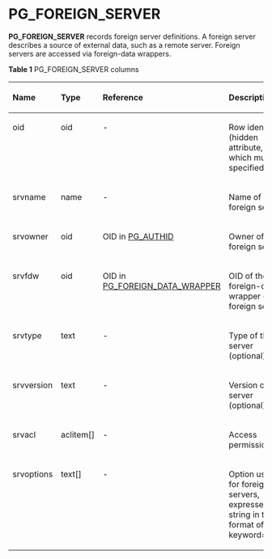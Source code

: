 # PG\_FOREIGN\_SERVER<a name="EN-US_TOPIC_0289900435"></a>

**PG\_FOREIGN\_SERVER**  records foreign server definitions. A foreign server describes a source of external data, such as a remote server. Foreign servers are accessed via foreign-data wrappers. 

**Table  1**  PG\_FOREIGN\_SERVER columns

<a name="en-us_topic_0283137431_en-us_topic_0237122291_en-us_topic_0059777776_t7dd7870947be4ab68057237d5d209289"></a>
<table><thead align="left"><tr id="en-us_topic_0283137431_en-us_topic_0237122291_en-us_topic_0059777776_r12aa703c314242a69d4a25a37f5aa783"><th class="cellrowborder" valign="top" width="16.54%" id="mcps1.2.5.1.1"><p id="en-us_topic_0283137431_en-us_topic_0237122291_en-us_topic_0059777776_a0f76a581e4ff461f9658dfe25bb16fdd"><a name="en-us_topic_0283137431_en-us_topic_0237122291_en-us_topic_0059777776_a0f76a581e4ff461f9658dfe25bb16fdd"></a><a name="en-us_topic_0283137431_en-us_topic_0237122291_en-us_topic_0059777776_a0f76a581e4ff461f9658dfe25bb16fdd"></a>Name</p>
</th>
<th class="cellrowborder" valign="top" width="13.73%" id="mcps1.2.5.1.2"><p id="en-us_topic_0283137431_en-us_topic_0237122291_en-us_topic_0059777776_a9f2e80bb9e584871a6a71000fdbafce6"><a name="en-us_topic_0283137431_en-us_topic_0237122291_en-us_topic_0059777776_a9f2e80bb9e584871a6a71000fdbafce6"></a><a name="en-us_topic_0283137431_en-us_topic_0237122291_en-us_topic_0059777776_a9f2e80bb9e584871a6a71000fdbafce6"></a>Type</p>
</th>
<th class="cellrowborder" valign="top" width="30.259999999999998%" id="mcps1.2.5.1.3"><p id="en-us_topic_0283137431_en-us_topic_0237122291_en-us_topic_0059777776_a12b725cdb377406c9bc771a2f6df43aa"><a name="en-us_topic_0283137431_en-us_topic_0237122291_en-us_topic_0059777776_a12b725cdb377406c9bc771a2f6df43aa"></a><a name="en-us_topic_0283137431_en-us_topic_0237122291_en-us_topic_0059777776_a12b725cdb377406c9bc771a2f6df43aa"></a>Reference</p>
</th>
<th class="cellrowborder" valign="top" width="39.47%" id="mcps1.2.5.1.4"><p id="en-us_topic_0283137431_en-us_topic_0237122291_en-us_topic_0059777776_ab41644a0d07d47ee865aa4c27ff1dac1"><a name="en-us_topic_0283137431_en-us_topic_0237122291_en-us_topic_0059777776_ab41644a0d07d47ee865aa4c27ff1dac1"></a><a name="en-us_topic_0283137431_en-us_topic_0237122291_en-us_topic_0059777776_ab41644a0d07d47ee865aa4c27ff1dac1"></a>Description</p>
</th>
</tr>
</thead>
<tbody><tr id="en-us_topic_0283137431_en-us_topic_0237122291_en-us_topic_0059777776_r5e6846928d4644cabf3c50d185a4c60a"><td class="cellrowborder" valign="top" width="16.54%" headers="mcps1.2.5.1.1 "><p id="en-us_topic_0283137431_en-us_topic_0237122291_en-us_topic_0059777776_a1de7ff8084654b0f90f5975670373759"><a name="en-us_topic_0283137431_en-us_topic_0237122291_en-us_topic_0059777776_a1de7ff8084654b0f90f5975670373759"></a><a name="en-us_topic_0283137431_en-us_topic_0237122291_en-us_topic_0059777776_a1de7ff8084654b0f90f5975670373759"></a>oid</p>
</td>
<td class="cellrowborder" valign="top" width="13.73%" headers="mcps1.2.5.1.2 "><p id="en-us_topic_0283137431_en-us_topic_0237122291_en-us_topic_0059777776_a6d16417527e5496f88d5070392f1171c"><a name="en-us_topic_0283137431_en-us_topic_0237122291_en-us_topic_0059777776_a6d16417527e5496f88d5070392f1171c"></a><a name="en-us_topic_0283137431_en-us_topic_0237122291_en-us_topic_0059777776_a6d16417527e5496f88d5070392f1171c"></a>oid</p>
</td>
<td class="cellrowborder" valign="top" width="30.259999999999998%" headers="mcps1.2.5.1.3 "><p id="en-us_topic_0283137431_en-us_topic_0237122291_en-us_topic_0059777776_a2da428d0761a43eaacc7ae4407ecca30"><a name="en-us_topic_0283137431_en-us_topic_0237122291_en-us_topic_0059777776_a2da428d0761a43eaacc7ae4407ecca30"></a><a name="en-us_topic_0283137431_en-us_topic_0237122291_en-us_topic_0059777776_a2da428d0761a43eaacc7ae4407ecca30"></a>-</p>
</td>
<td class="cellrowborder" valign="top" width="39.47%" headers="mcps1.2.5.1.4 "><p id="en-us_topic_0283137431_en-us_topic_0237122291_en-us_topic_0059777776_ae38bb377ec91471cb1a809d13033788b"><a name="en-us_topic_0283137431_en-us_topic_0237122291_en-us_topic_0059777776_ae38bb377ec91471cb1a809d13033788b"></a><a name="en-us_topic_0283137431_en-us_topic_0237122291_en-us_topic_0059777776_ae38bb377ec91471cb1a809d13033788b"></a>Row identifier (hidden attribute, which must be specified)</p>
</td>
</tr>
<tr id="en-us_topic_0283137431_en-us_topic_0237122291_en-us_topic_0059777776_ra0e038b36d474d0fb618671c6fa37235"><td class="cellrowborder" valign="top" width="16.54%" headers="mcps1.2.5.1.1 "><p id="en-us_topic_0283137431_en-us_topic_0237122291_en-us_topic_0059777776_abb387f66925745ff9b59e821c0152019"><a name="en-us_topic_0283137431_en-us_topic_0237122291_en-us_topic_0059777776_abb387f66925745ff9b59e821c0152019"></a><a name="en-us_topic_0283137431_en-us_topic_0237122291_en-us_topic_0059777776_abb387f66925745ff9b59e821c0152019"></a>srvname</p>
</td>
<td class="cellrowborder" valign="top" width="13.73%" headers="mcps1.2.5.1.2 "><p id="en-us_topic_0283137431_en-us_topic_0237122291_en-us_topic_0059777776_ae768768b1cde481d9cc983f5d79bbd83"><a name="en-us_topic_0283137431_en-us_topic_0237122291_en-us_topic_0059777776_ae768768b1cde481d9cc983f5d79bbd83"></a><a name="en-us_topic_0283137431_en-us_topic_0237122291_en-us_topic_0059777776_ae768768b1cde481d9cc983f5d79bbd83"></a>name</p>
</td>
<td class="cellrowborder" valign="top" width="30.259999999999998%" headers="mcps1.2.5.1.3 "><p id="en-us_topic_0283137431_en-us_topic_0237122291_en-us_topic_0059777776_a19bc3228bdc84320a11c06bd220b9d6e"><a name="en-us_topic_0283137431_en-us_topic_0237122291_en-us_topic_0059777776_a19bc3228bdc84320a11c06bd220b9d6e"></a><a name="en-us_topic_0283137431_en-us_topic_0237122291_en-us_topic_0059777776_a19bc3228bdc84320a11c06bd220b9d6e"></a>-</p>
</td>
<td class="cellrowborder" valign="top" width="39.47%" headers="mcps1.2.5.1.4 "><p id="en-us_topic_0283137431_en-us_topic_0237122291_en-us_topic_0059777776_a67c140fa8e6f4876b38523d1f55f3d53"><a name="en-us_topic_0283137431_en-us_topic_0237122291_en-us_topic_0059777776_a67c140fa8e6f4876b38523d1f55f3d53"></a><a name="en-us_topic_0283137431_en-us_topic_0237122291_en-us_topic_0059777776_a67c140fa8e6f4876b38523d1f55f3d53"></a>Name of a foreign server</p>
</td>
</tr>
<tr id="en-us_topic_0283137431_en-us_topic_0237122291_en-us_topic_0059777776_r298825dbdf3545e988bab79538becbe9"><td class="cellrowborder" valign="top" width="16.54%" headers="mcps1.2.5.1.1 "><p id="en-us_topic_0283137431_en-us_topic_0237122291_en-us_topic_0059777776_a7ca3ae689a7343b0bc24013ed2678df9"><a name="en-us_topic_0283137431_en-us_topic_0237122291_en-us_topic_0059777776_a7ca3ae689a7343b0bc24013ed2678df9"></a><a name="en-us_topic_0283137431_en-us_topic_0237122291_en-us_topic_0059777776_a7ca3ae689a7343b0bc24013ed2678df9"></a>srvowner</p>
</td>
<td class="cellrowborder" valign="top" width="13.73%" headers="mcps1.2.5.1.2 "><p id="en-us_topic_0283137431_en-us_topic_0237122291_en-us_topic_0059777776_a72a201da7d44473bac900fcfba60073c"><a name="en-us_topic_0283137431_en-us_topic_0237122291_en-us_topic_0059777776_a72a201da7d44473bac900fcfba60073c"></a><a name="en-us_topic_0283137431_en-us_topic_0237122291_en-us_topic_0059777776_a72a201da7d44473bac900fcfba60073c"></a>oid</p>
</td>
<td class="cellrowborder" valign="top" width="30.259999999999998%" headers="mcps1.2.5.1.3 "><p id="en-us_topic_0283137431_en-us_topic_0237122291_en-us_topic_0059777776_a2932189b71384d688806dcdd2b699be4"><a name="en-us_topic_0283137431_en-us_topic_0237122291_en-us_topic_0059777776_a2932189b71384d688806dcdd2b699be4"></a><a name="en-us_topic_0283137431_en-us_topic_0237122291_en-us_topic_0059777776_a2932189b71384d688806dcdd2b699be4"></a>OID in <a href="pg_authid.md">PG_AUTHID</a></p>
</td>
<td class="cellrowborder" valign="top" width="39.47%" headers="mcps1.2.5.1.4 "><p id="en-us_topic_0283137431_en-us_topic_0237122291_en-us_topic_0059777776_a82c86a7c93344941b97a89389082caf9"><a name="en-us_topic_0283137431_en-us_topic_0237122291_en-us_topic_0059777776_a82c86a7c93344941b97a89389082caf9"></a><a name="en-us_topic_0283137431_en-us_topic_0237122291_en-us_topic_0059777776_a82c86a7c93344941b97a89389082caf9"></a>Owner of the foreign server</p>
</td>
</tr>
<tr id="en-us_topic_0283137431_en-us_topic_0237122291_en-us_topic_0059777776_rf1cd0e9f136646538a7e9be8955df26b"><td class="cellrowborder" valign="top" width="16.54%" headers="mcps1.2.5.1.1 "><p id="en-us_topic_0283137431_en-us_topic_0237122291_en-us_topic_0059777776_ad5d4f99b51d14e3d99a738830a9ec10d"><a name="en-us_topic_0283137431_en-us_topic_0237122291_en-us_topic_0059777776_ad5d4f99b51d14e3d99a738830a9ec10d"></a><a name="en-us_topic_0283137431_en-us_topic_0237122291_en-us_topic_0059777776_ad5d4f99b51d14e3d99a738830a9ec10d"></a>srvfdw</p>
</td>
<td class="cellrowborder" valign="top" width="13.73%" headers="mcps1.2.5.1.2 "><p id="en-us_topic_0283137431_en-us_topic_0237122291_en-us_topic_0059777776_ac3b2143fa4d04a65886e8cb13f7ce7d1"><a name="en-us_topic_0283137431_en-us_topic_0237122291_en-us_topic_0059777776_ac3b2143fa4d04a65886e8cb13f7ce7d1"></a><a name="en-us_topic_0283137431_en-us_topic_0237122291_en-us_topic_0059777776_ac3b2143fa4d04a65886e8cb13f7ce7d1"></a>oid</p>
</td>
<td class="cellrowborder" valign="top" width="30.259999999999998%" headers="mcps1.2.5.1.3 "><p id="en-us_topic_0283137431_en-us_topic_0237122291_en-us_topic_0059777776_a522cb29c43e3492f84eee1d59daa4ed0"><a name="en-us_topic_0283137431_en-us_topic_0237122291_en-us_topic_0059777776_a522cb29c43e3492f84eee1d59daa4ed0"></a><a name="en-us_topic_0283137431_en-us_topic_0237122291_en-us_topic_0059777776_a522cb29c43e3492f84eee1d59daa4ed0"></a>OID in <a href="pg_foreign_data_wrapper.md">PG_FOREIGN_DATA_WRAPPER</a></p>
</td>
<td class="cellrowborder" valign="top" width="39.47%" headers="mcps1.2.5.1.4 "><p id="en-us_topic_0283137431_en-us_topic_0237122291_en-us_topic_0059777776_adcae2bfa215743998cbb377ed1e93be2"><a name="en-us_topic_0283137431_en-us_topic_0237122291_en-us_topic_0059777776_adcae2bfa215743998cbb377ed1e93be2"></a><a name="en-us_topic_0283137431_en-us_topic_0237122291_en-us_topic_0059777776_adcae2bfa215743998cbb377ed1e93be2"></a>OID of the foreign-data wrapper on a foreign server</p>
</td>
</tr>
<tr id="en-us_topic_0283137431_en-us_topic_0237122291_en-us_topic_0059777776_r772ed85099fb49a2b5278803bb95da06"><td class="cellrowborder" valign="top" width="16.54%" headers="mcps1.2.5.1.1 "><p id="en-us_topic_0283137431_en-us_topic_0237122291_en-us_topic_0059777776_aced0633aacbe4887af716a068a6c8adf"><a name="en-us_topic_0283137431_en-us_topic_0237122291_en-us_topic_0059777776_aced0633aacbe4887af716a068a6c8adf"></a><a name="en-us_topic_0283137431_en-us_topic_0237122291_en-us_topic_0059777776_aced0633aacbe4887af716a068a6c8adf"></a>srvtype</p>
</td>
<td class="cellrowborder" valign="top" width="13.73%" headers="mcps1.2.5.1.2 "><p id="en-us_topic_0283137431_en-us_topic_0237122291_en-us_topic_0059777776_a7d97fd906606440f8e5ffaac129c7a6c"><a name="en-us_topic_0283137431_en-us_topic_0237122291_en-us_topic_0059777776_a7d97fd906606440f8e5ffaac129c7a6c"></a><a name="en-us_topic_0283137431_en-us_topic_0237122291_en-us_topic_0059777776_a7d97fd906606440f8e5ffaac129c7a6c"></a>text</p>
</td>
<td class="cellrowborder" valign="top" width="30.259999999999998%" headers="mcps1.2.5.1.3 "><p id="en-us_topic_0283137431_en-us_topic_0237122291_en-us_topic_0059777776_af438adccb99747fa98676680a79ae339"><a name="en-us_topic_0283137431_en-us_topic_0237122291_en-us_topic_0059777776_af438adccb99747fa98676680a79ae339"></a><a name="en-us_topic_0283137431_en-us_topic_0237122291_en-us_topic_0059777776_af438adccb99747fa98676680a79ae339"></a>-</p>
</td>
<td class="cellrowborder" valign="top" width="39.47%" headers="mcps1.2.5.1.4 "><p id="en-us_topic_0283137431_en-us_topic_0237122291_en-us_topic_0059777776_af4495c7b2c704596a7bc99b152004bf2"><a name="en-us_topic_0283137431_en-us_topic_0237122291_en-us_topic_0059777776_af4495c7b2c704596a7bc99b152004bf2"></a><a name="en-us_topic_0283137431_en-us_topic_0237122291_en-us_topic_0059777776_af4495c7b2c704596a7bc99b152004bf2"></a>Type of the server (optional)</p>
</td>
</tr>
<tr id="en-us_topic_0283137431_en-us_topic_0237122291_en-us_topic_0059777776_r9ef26ba8e94049acb75e08cc97edb44a"><td class="cellrowborder" valign="top" width="16.54%" headers="mcps1.2.5.1.1 "><p id="en-us_topic_0283137431_en-us_topic_0237122291_en-us_topic_0059777776_a13cb2b7fe7aa41208be61450a73947a6"><a name="en-us_topic_0283137431_en-us_topic_0237122291_en-us_topic_0059777776_a13cb2b7fe7aa41208be61450a73947a6"></a><a name="en-us_topic_0283137431_en-us_topic_0237122291_en-us_topic_0059777776_a13cb2b7fe7aa41208be61450a73947a6"></a>srvversion</p>
</td>
<td class="cellrowborder" valign="top" width="13.73%" headers="mcps1.2.5.1.2 "><p id="en-us_topic_0283137431_en-us_topic_0237122291_en-us_topic_0059777776_a6f0f38d9a430491d8edb06198185042a"><a name="en-us_topic_0283137431_en-us_topic_0237122291_en-us_topic_0059777776_a6f0f38d9a430491d8edb06198185042a"></a><a name="en-us_topic_0283137431_en-us_topic_0237122291_en-us_topic_0059777776_a6f0f38d9a430491d8edb06198185042a"></a>text</p>
</td>
<td class="cellrowborder" valign="top" width="30.259999999999998%" headers="mcps1.2.5.1.3 "><p id="en-us_topic_0283137431_en-us_topic_0237122291_en-us_topic_0059777776_ab086bff2247e4c2ea1772875706e6765"><a name="en-us_topic_0283137431_en-us_topic_0237122291_en-us_topic_0059777776_ab086bff2247e4c2ea1772875706e6765"></a><a name="en-us_topic_0283137431_en-us_topic_0237122291_en-us_topic_0059777776_ab086bff2247e4c2ea1772875706e6765"></a>-</p>
</td>
<td class="cellrowborder" valign="top" width="39.47%" headers="mcps1.2.5.1.4 "><p id="en-us_topic_0283137431_en-us_topic_0237122291_en-us_topic_0059777776_a142493de9aa54b08b799f1a5c6daef87"><a name="en-us_topic_0283137431_en-us_topic_0237122291_en-us_topic_0059777776_a142493de9aa54b08b799f1a5c6daef87"></a><a name="en-us_topic_0283137431_en-us_topic_0237122291_en-us_topic_0059777776_a142493de9aa54b08b799f1a5c6daef87"></a>Version of the server (optional)</p>
</td>
</tr>
<tr id="en-us_topic_0283137431_en-us_topic_0237122291_en-us_topic_0059777776_r9abaf6402c3d47a3a386713657dc2181"><td class="cellrowborder" valign="top" width="16.54%" headers="mcps1.2.5.1.1 "><p id="en-us_topic_0283137431_en-us_topic_0237122291_en-us_topic_0059777776_a37c105ac576a4bfebe4b226984a2e53e"><a name="en-us_topic_0283137431_en-us_topic_0237122291_en-us_topic_0059777776_a37c105ac576a4bfebe4b226984a2e53e"></a><a name="en-us_topic_0283137431_en-us_topic_0237122291_en-us_topic_0059777776_a37c105ac576a4bfebe4b226984a2e53e"></a>srvacl</p>
</td>
<td class="cellrowborder" valign="top" width="13.73%" headers="mcps1.2.5.1.2 "><p id="en-us_topic_0283137431_en-us_topic_0237122291_en-us_topic_0059777776_a193bd70064764c5085c008bdb0fe521a"><a name="en-us_topic_0283137431_en-us_topic_0237122291_en-us_topic_0059777776_a193bd70064764c5085c008bdb0fe521a"></a><a name="en-us_topic_0283137431_en-us_topic_0237122291_en-us_topic_0059777776_a193bd70064764c5085c008bdb0fe521a"></a>aclitem[]</p>
</td>
<td class="cellrowborder" valign="top" width="30.259999999999998%" headers="mcps1.2.5.1.3 "><p id="en-us_topic_0283137431_en-us_topic_0237122291_en-us_topic_0059777776_ac9a8d56851e645e19eee3bb031a7c7c6"><a name="en-us_topic_0283137431_en-us_topic_0237122291_en-us_topic_0059777776_ac9a8d56851e645e19eee3bb031a7c7c6"></a><a name="en-us_topic_0283137431_en-us_topic_0237122291_en-us_topic_0059777776_ac9a8d56851e645e19eee3bb031a7c7c6"></a>-</p>
</td>
<td class="cellrowborder" valign="top" width="39.47%" headers="mcps1.2.5.1.4 "><p id="en-us_topic_0283137431_en-us_topic_0237122291_en-us_topic_0059777776_a725e42ab13f640e58d81b847da0df65d"><a name="en-us_topic_0283137431_en-us_topic_0237122291_en-us_topic_0059777776_a725e42ab13f640e58d81b847da0df65d"></a><a name="en-us_topic_0283137431_en-us_topic_0237122291_en-us_topic_0059777776_a725e42ab13f640e58d81b847da0df65d"></a>Access permissions</p>
</td>
</tr>
<tr id="en-us_topic_0283137431_en-us_topic_0237122291_en-us_topic_0059777776_r3f830715d7d04e708d93a756c73e68dd"><td class="cellrowborder" valign="top" width="16.54%" headers="mcps1.2.5.1.1 "><p id="en-us_topic_0283137431_en-us_topic_0237122291_en-us_topic_0059777776_aa7610b0ea465443ca4d3b834876b5a0c"><a name="en-us_topic_0283137431_en-us_topic_0237122291_en-us_topic_0059777776_aa7610b0ea465443ca4d3b834876b5a0c"></a><a name="en-us_topic_0283137431_en-us_topic_0237122291_en-us_topic_0059777776_aa7610b0ea465443ca4d3b834876b5a0c"></a>srvoptions</p>
</td>
<td class="cellrowborder" valign="top" width="13.73%" headers="mcps1.2.5.1.2 "><p id="en-us_topic_0283137431_en-us_topic_0237122291_en-us_topic_0059777776_a86d2379080604a4e88c3eb4dbec70116"><a name="en-us_topic_0283137431_en-us_topic_0237122291_en-us_topic_0059777776_a86d2379080604a4e88c3eb4dbec70116"></a><a name="en-us_topic_0283137431_en-us_topic_0237122291_en-us_topic_0059777776_a86d2379080604a4e88c3eb4dbec70116"></a>text[]</p>
</td>
<td class="cellrowborder" valign="top" width="30.259999999999998%" headers="mcps1.2.5.1.3 "><p id="en-us_topic_0283137431_en-us_topic_0237122291_en-us_topic_0059777776_a9b73f2301434405a8da00fbddad1631c"><a name="en-us_topic_0283137431_en-us_topic_0237122291_en-us_topic_0059777776_a9b73f2301434405a8da00fbddad1631c"></a><a name="en-us_topic_0283137431_en-us_topic_0237122291_en-us_topic_0059777776_a9b73f2301434405a8da00fbddad1631c"></a>-</p>
</td>
<td class="cellrowborder" valign="top" width="39.47%" headers="mcps1.2.5.1.4 "><p id="en-us_topic_0283137431_en-us_topic_0237122291_en-us_topic_0059777776_acdbc9bc23a2149c7a9a58e0b99eaf618"><a name="en-us_topic_0283137431_en-us_topic_0237122291_en-us_topic_0059777776_acdbc9bc23a2149c7a9a58e0b99eaf618"></a><a name="en-us_topic_0283137431_en-us_topic_0237122291_en-us_topic_0059777776_acdbc9bc23a2149c7a9a58e0b99eaf618"></a>Option used for foreign servers, expressed in a string in the format of keyword=value</p>
</td>
</tr>
</tbody>
</table>

